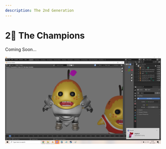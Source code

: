 ```yaml
---
description: The 2nd Generation
---
```


# 2⃣ The Champions

Coming Soon...

![](<../.gitbook/assets/image (7) (1).png>)

